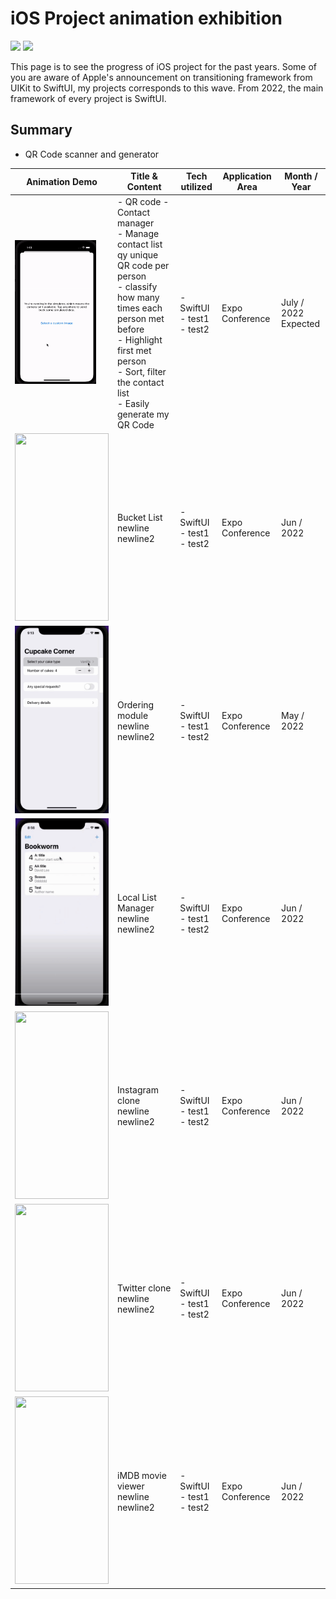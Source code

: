# iOS Project animation exhibition

<p>
    <img src="https://img.shields.io/badge/iOS-13.0+-blue.svg" />
    <img src="https://img.shields.io/badge/Swift-5.1-ff69b4.svg" />
</p>

This page is to see the progress of iOS project for the past years. Some of you are aware of Apple's announcement on transitioning framework from UIKit to SwiftUI, my projects corresponds to this wave. From 2022, the main framework of every project is SwiftUI.

## Summary
- QR Code scanner and generator

| Animation Demo | Title & Content | Tech utilized | Application Area | Month / Year |
| ------ | ------ | ------ | ------ | ------ |
| <img src='https://github.com/davidseungjin/iOSdemo/blob/main/qrcode.gif' width="130" height="230"> | - QR code - Contact manager <br /> - Manage contact list qy unique QR code per person <br /> - classify how many times each person met before <br /> - Highlight first met person <br /> - Sort, filter the contact list <br /> - Easily generate my QR Code | - SwiftUI <br /> - test1 <br /> - test2 | Expo <br /> Conference | July / 2022 <br /> Expected |
| <img src='https://github.com/davidseungjin/BucketList/blob/main/mapkit.gif' width="150" height="300"> | Bucket List <br /> newline <br /> newline2 | - SwiftUI <br /> - test1 <br /> - test2 | Expo <br /> Conference | Jun / 2022 |
| <img src='https://github.com/davidseungjin/CupcakeCorner/blob/main/cubcake.gif' width="150" height="300"> | Ordering module <br /> newline <br /> newline2 | - SwiftUI <br /> - test1 <br /> - test2 | Expo <br /> Conference | May / 2022 |
| <img src='https://github.com/davidseungjin/BookWorm/blob/main/bookworm_pjt.gif' width="150" height="300"> | Local List Manager <br /> newline <br /> newline2 | - SwiftUI <br /> - test1 <br /> - test2 | Expo <br /> Conference | Jun / 2022 |
| <img src='https://github.com/davidseungjin/Parstagram3/blob/main/Parstagram3-ver2.gif' width="150" height="300"> | Instagram clone <br /> newline <br /> newline2 | - SwiftUI <br /> - test1 <br /> - test2 | Expo <br /> Conference | Jun / 2022 |
| <img src='https://github.com/davidseungjin/twitterpart1and2/blob/master/HW4_1.gif' width="150" height="300"> | Twitter clone <br /> newline <br /> newline2 | - SwiftUI <br /> - test1 <br /> - test2 | Expo <br /> Conference | Jun / 2022 |
| <img src='https://github.com/davidseungjin/dMovie/blob/main/ezgif.com-gif-maker.gif' width="150" height="300"> | iMDB movie viewer <br /> newline <br /> newline2 | - SwiftUI <br /> - test1 <br /> - test2 | Expo <br /> Conference | Jun / 2022 |

